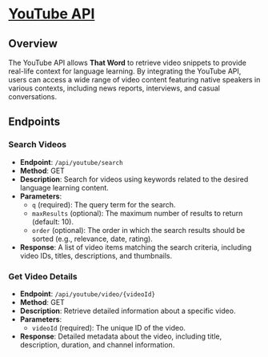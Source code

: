 # [YouTube API](https://developers.google.com/youtube/v3)

## Overview

The YouTube API allows **That Word** to retrieve video snippets to provide real-life context for language learning. By integrating the YouTube API, users can access a wide range of video content featuring native speakers in various contexts, including news reports, interviews, and casual conversations.

## Endpoints

### Search Videos

- **Endpoint**: `/api/youtube/search`
- **Method**: GET
- **Description**: Search for videos using keywords related to the desired language learning content.
- **Parameters**:
  - `q` (required): The query term for the search.
  - `maxResults` (optional): The maximum number of results to return (default: 10).
  - `order` (optional): The order in which the search results should be sorted (e.g., relevance, date, rating).
- **Response**: A list of video items matching the search criteria, including video IDs, titles, descriptions, and thumbnails.

### Get Video Details

- **Endpoint**: `/api/youtube/video/{videoId}`
- **Method**: GET
- **Description**: Retrieve detailed information about a specific video.
- **Parameters**:
  - `videoId` (required): The unique ID of the video.
- **Response**: Detailed metadata about the video, including title, description, duration, and channel information.

